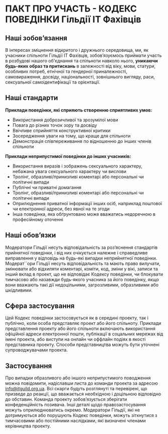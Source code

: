 
# ПАКТ ПРО УЧАСТЬ - КОДЕКС ПОВЕДІНКИ Гільдії IT Фахівців

## Наші зобовʼязання
В інтересах зміцнення відкритого і дружнього середовища, ми, як учасники спільноти Гільдії IT Фахівців, зобовʼязуємось приймати
участь в розбудові нашого об'єднання та спільноти навколо нього, **уникаючи будь-яких образ та притискань** в залежності від віку,
мови, статури, особливих потреб, етнічної та гендерної приналежності, самовираження, досвіду, національності, зовнішнього вигляду, раси, сексуальної самоідентифікації та орієнтації.

## Наші стандарти
**Приклади поведінки, які сприяють створенню сприятливих умов:**

- Використання доброзичливої та зрозумілої мови
- Повага до різних точок зору та досвіду
- Ввічливе сприйняття конструктивної критики
- Зосередження уваги на тому, що краще для спільноти
- Демонстрація співпереживання по відношенню до інших членів спільноти

**Приклади неприпустимої поведінки до інших учасників:**

- Використання виразів і зображень сексуального характеру, небажана увага сексуального характеру чи вислови
- Тролінг, образливі/принизливі коментарі або персональні чи політичні випади
- Публічні чи приватні домагання
- Тролінг, образливі/принизливі коментарі або персональні чи політичні випади
- Оприлюднення приватної інформації інших осіб, наприклад поштової чи електронної адреси, без явної на те згоди
- Інша поведінка, яка обґрунтовано може вважатись
  недоречною в професійному оточенні

## Наші обовʼязки

Модератори Гільдії несуть відповідальність за розʼяснення стандартів прийнятної поведінки, і від них очікується належне і
справедливе виправлення у відповідь на будь-які випадки неприйнятної поведінки.
Модерат``ори Гільдії несуть відповідальність та мають право вилучати, змінювати або відхиляти коментарі, коміти, код, зміни у
вікі, записи та інший вклад в проект, що не відповідає Кодексу поведінки, чи блокувати тимчасово або назавжди будь-якого
учасника за його поведінку, якщо вони вважають такі дії недоцільними, загрозливими, образливими або шкідливими.

## Сфера застосування

Цей Кодекс поведінки застосовується як в середині проекту, так і публічно, коли особа представляє проект або його спільноту.
Приклади представлення проекту або його спільноти включають використання офіційної адреси електронної пошти, публікації в
соцальних мережах від імені проекта, або виступи на онлайн чи оффлайн подіях в якості представника проекту. Способи представництва можуть бути уточнені супроводжувачами проекта.

## Застосування

Про випадки образливого або іншого неприпустимого поводження можна повідомити, надіславши листа до команди проекта за
адресою info@itguild.org.ua. Всі скарги будуть розглянуті та перевірені, що призведе до реакції, що вважається необхідною і доцільною відповідно до обставин. Команда проекту
зобовʼязується зберігати конфеденційність позивача. Інші деталі щодо правозастосування можуть оприлюднюватись окремо.
Модератори Гільдії, які не дотримуються або порушують Кодекс поведінки, можуть зіткнутися з тимчасовими або постійними наслідками, які визначені членами керівництва проекту.
